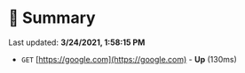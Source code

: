 # 📖 Summary
Last updated: **3/24/2021, 1:58:15 PM**

- `GET` [https://google.com](https://google.com) - **Up** (130ms)
